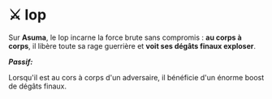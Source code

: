 # ⚔️ Iop

Sur **Asuma**, le Iop incarne la force brute sans compromis : **au corps à corps**, il libère toute sa rage guerrière et **voit ses dégâts finaux exploser**.

_**Passif:**_

Lorsqu'il est au cors à corps d'un adversaire, il bénéficie d'un énorme boost de dégâts finaux.
